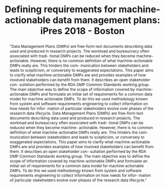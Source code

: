 ---
abstract: "\"Data Management Plans (DMPs) are free-form text documents describing
  data used and produced in research projects. The workload and bureaucracy often
  associated with tradi- tional DMPs can be reduced when they become machine- actionable.
  However, there is no common definition of what machine-actionable DMPs really are.
  This hinders the com- munication between stakeholders and leads to scepticism, or
  conversely to exaggerated expectations. This paper aims to clarify what machine-actionable
  DMPs are and provides examples of how involved stakeholders can benefit from them.
  It describes an open stakeholder con- sultation performed by the RDA DMP Common
  Standards working group. The main objective was to define the scope of information
  covered by machine-actionable DMPs and formulate an initial set of requirements
  for a common data model for machine actionable DMPs. To do this we used methodology
  known from system and software requirements engineering to collect information on
  how needs for infor- mation of particular stakeholders evolve over phases of the
  research data lifecycle.\tData Management Plans (DMPs) are free-form text documents
  describing data used and produced in research projects. The workload and bureaucracy
  often associated with tradi- tional DMPs can be reduced when they become machine-
  actionable. However, there is no common definition of what machine-actionable DMPs
  really are. This hinders the com- munication between stakeholders and leads to scepticism,
  or conversely to exaggerated expectations. This paper aims to clarify what machine-actionable
  DMPs are and provides examples of how involved stakeholders can benefit from them.
  It describes an open stakeholder con- sultation performed by the RDA DMP Common
  Standards working group. The main objective was to define the scope of information
  covered by machine-actionable DMPs and formulate an initial set of requirements
  for a common data model for machine actionable DMPs. To do this we used methodology
  known from system and software requirements engineering to collect information on
  how needs for infor- mation of particular stakeholders evolve over phases of the
  research data lifecycle.\""
creators:
- Neish, Peter
- Walk, Paul
- Miksa, Tomasz
- Rauber, Andreas
date: null
document_url: https://services.phaidra.univie.ac.at/api/object/o:923628/download
grand_parent: iPRES
institutions: []
keywords:
- boston
landing_page_url: https://phaidra.univie.ac.at/o:923628
language: eng
layout: publication
license: CC BY 4.0 International
notes_url: null
parent: iPRES 2018
presentation_url: null
size: 970093
source_name: iPRES
title: 'Defining requirements for machine-actionable data management plans: iPres
  2018 - Boston'
type: paper
year: 2018
---